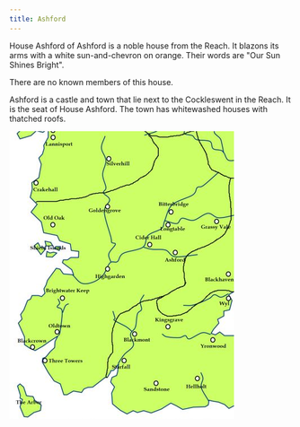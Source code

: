 ```yaml
---
title: Ashford
---
```


 House Ashford of Ashford is a noble house from the Reach. It blazons its arms with a white sun-and-chevron on orange. Their words are "Our Sun Shines Bright".

There are no known members of this house.

Ashford is a castle and town that lie next to the Cockleswent in the Reach. It is the seat of House Ashford. The town has whitewashed houses with thatched roofs.

![Image](images/000011.jpg)


